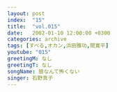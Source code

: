 ```yaml
---
layout: post
index:  "15"
title:  "vol.015"
date:   2002-01-10 12:00:00 +0300
categories: archive
tags: [すべる,オカン,浜田雅功,間寛平]
youtube: "015"
greetingM: なし
greetingT: なし
songName: 狼なんて怖くない
singer: 石野真子
---
```

